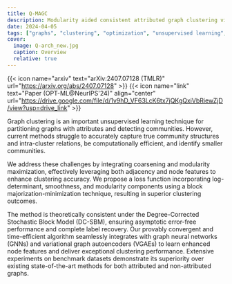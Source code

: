 ```yaml
---
title: Q-MAGC
description: Modularity aided consistent attributed graph clustering via coarsening
date: 2024-04-05
tags: ["graphs", "clustering", "optimization", "unsupervised learning", "representation learning"]
cover:
  image: Q-arch_new.jpg
  caption: Overview
  relative: true
---
```


<!-- {{< icon name="github" text="plutonium-239/memsave_torch" url="https://github.com/plutonium-239/memsave_torch" >}} -->
<!-- {{< icon name="openreview" text="Paper (WANT@ICML’24)" url="https://openreview.net/pdf?id=KsUUzxUK7N" >}} -->
{{< icon name="arxiv" text="arXiv:2407.07128 (TMLR)" url="https://arxiv.org/abs/2407.07128" >}}
{{< icon name="link" text="Paper (OPT-ML@NeurIPS'24)" align="center" url="https://drive.google.com/file/d/1v9hD_VF63LcK6tx7jQKgQxiVbRiewZjD/view?usp=drive_link" >}}


Graph clustering is an important unsupervised learning technique for partitioning graphs with attributes and detecting communities. However, current methods struggle to accurately capture true community structures and intra-cluster relations, be computationally efficient, and identify smaller communities. 

We address these challenges by integrating coarsening and modularity maximization, effectively leveraging both adjacency and node features to enhance clustering accuracy. We propose a loss function incorporating log-determinant, smoothness, and modularity components using a block majorization-minimization technique, resulting in superior clustering outcomes.

The method is theoretically consistent under the Degree-Corrected Stochastic Block Model (DC-SBM), ensuring asymptotic error-free performance and complete label recovery. Our provably convergent and time-efficient algorithm seamlessly integrates with graph neural networks (GNNs) and variational graph autoencoders (VGAEs) to learn enhanced node features and deliver exceptional clustering performance. Extensive experiments on benchmark datasets demonstrate its superiority over existing state-of-the-art methods for both attributed and non-attributed graphs.